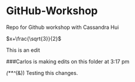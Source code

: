# GitHub-Workshop
Repo for Github workshop with Cassandra Hui

$x+\frac{\sqrt{3}}{2}$

This is an edit

###Carlos is making edits on this folder at 3:17 pm 

_(**^_(&)) Testing this changes. 
